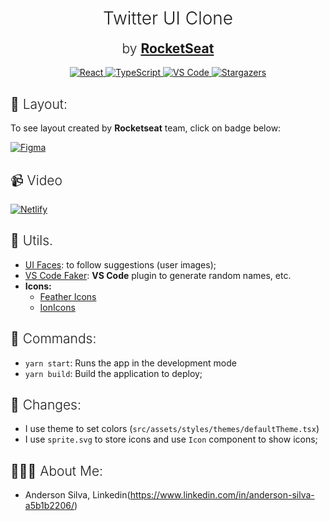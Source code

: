 <h1 align='center' style='font-weight: 300'>
Twitter UI Clone
</h1>
<h2 align='center' style='margin-top: 0; font-weight: 300;'>by <strong><a href='https://www.youtube.com/watch?v=K-8z_4xvT3o'>RocketSeat</a></strong></h2>

<div align="center">
  	<a href="#">
  		<img src="https://img.shields.io/badge/react%20-%2320232a.svg?&style=for-the-badge&logo=react&logoColor=%2361DAFB" alt="React"/>
	</a>
	<a href="#">
		<img src="https://img.shields.io/badge/typescript%20-%23007ACC.svg?&style=for-the-badge&logo=typescript&logoColor=white" alt="TypeScript" />
	</a>
	<a href="#">
		<img src="https://img.shields.io/badge/Visual_Studio_Code-0078D4?style=for-the-badge&logo=visual%20studio%20code&logoColor=white" alt="VS Code" />
	</a>
	<a href="https://github.com/TutoDS/twitter-ui-clone/stargazers">
    	<img alt="Stargazers" src="https://img.shields.io/github/stars/TutoDS/twitter-ui-clone?style=for-the-badge">
	</a>
</div>


<h2 style="font-weight:300">🎨 Layout:</h2>

To see layout created by **Rocketseat** team, click on badge below:

<a href="https://www.figma.com/file/cjNh1bd93pbJBFOza25K7L/Twitter-Clone?node-id=1%3A2" target="_blank"><img alt="Figma" src="https://img.shields.io/badge/figma%20-%23F24E1E.svg?&style=for-the-badge&logo=figma&logoColor=white"/></a>

<h2 style="font-weight: 300">
📹 Video
</h2>

<a href="https://www.youtube.com/watch?v=K-8z_4xvT3o">
  <img alt="Netlify" src="https://img.shields.io/badge/rocketseat%20-%234F0599.svg?&style=for-the-badge&logo=youtube&logoColor=white" />
</a>

<h2 style="font-weight: 300">
🧰 Utils.
</h2>

-   [UI Faces](https://uifaces.co/#native_link#): to follow suggestions (user images);
-   [VS Code Faker](https://marketplace.visualstudio.com/items?itemName=deerawan.vscode-faker): **VS Code** plugin to generate random names, etc.
-   **Icons:**
    -   [Feather Icons](https://feathericons.com/)
    -   [IonIcons](https://ionicons.com/)

<h2 style="font-weight:300">🚀 Commands:</h2>

-   `yarn start`: Runs the app in the development mode
-   `yarn build`: Build the application to deploy;

<h2 style="font-weight:300">📄 Changes:</h2>

-   I use theme to set colors (`src/assets/styles/themes/defaultTheme.tsx`)
-   I use `sprite.svg` to store icons and use `Icon` component to show icons;

<h2 style="font-weight:300">🧑🏻‍💻 About Me:</h2>

-   Anderson Silva, Linkedin(https://www.linkedin.com/in/anderson-silva-a5b1b2206/) 


